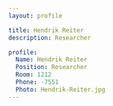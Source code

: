 ```yaml
---
layout: profile

title: Hendrik Reiter
description: Researcher

profile:
  Name: Hendrik Reiter
  Position: Researcher
  Room: 1212
  Phone: -7551
  Photo: Hendrik-Reiter.jpg
---
```

